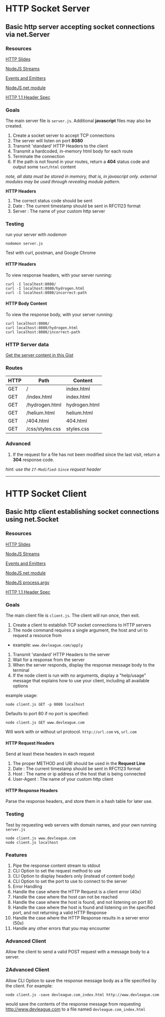 # HTTP Socket Server

## Basic http server accepting socket connections via net.Server

### Resources

[HTTP Slides](http://slides.com/theremix/http)

[NodeJS Streams](http://slides.com/theremix/nodejs-streams)

[Events and Emitters](http://slides.com/theremix/events-and-emitters)

[NodeJS net module](https://nodejs.org/api/net.html)

[HTTP 1.1 Header Spec](http://www.w3.org/Protocols/rfc2616/rfc2616-sec14.html)

### Goals

The main server file is `server.js`. Additional **javascript** files may also be created.

1. Create a socket server to accept TCP connections
1. The server will listen on port **8080**
1. Transmit 'standard' HTTP Headers to the client
1. Transmit a hardcoded, in-memory html body for each route
1. Terminate the connection
1. If the path is not found in your routes, return a **404** status code and output some `text/html` content

_note, all data must be stored in memory, that is, in javascript only. external modules may be used through revealing module pattern._

**HTTP Headers**

1. The correct status code should be sent
1. Date : The current timestamp should be sent in RFC1123 format
1. Server : The name of your custom http server

### Testing

run your server with _nodemon_

`nodemon server.js`

Test with curl, postman, and Google Chrome

#### HTTP Headers

To view response headers, with your server running:

```
curl -I localhost:8080/
curl -I localhost:8080/hydrogen.html
curl -I localhost:8080/incorrect-path
```

#### HTTP Body Content

To view the response body, with your server running:

```
curl localhost:8080/
curl localhost:8080/hydrogen.html
curl localhost:8080/incorrect-path
```

### HTTP Server data

[Get the server content in this Gist](https://gist.github.com/theRemix/d926c96cb01c3465c98c)

### Routes

| HTTP | Path            | Content       |
|------|-----------------|---------------|
| GET  | /               | index.html    |
| GET  | /index.html     | index.html    |
| GET  | /hydrogen.html  | hydrogen.html |
| GET  | /helium.html    | helium.html   |
| GET  | /404.html       | 404.html      |
| GET  | /css/styles.css | styles.css    |


### Advanced

1. If the request for a file has not been modified since the last visit, return a **304** response code.

_hint: use the `If-Modified-Since` request header_

---

# HTTP Socket Client

## Basic http client establishing socket connections using net.Socket

### Resources

[HTTP Slides](http://slides.com/theremix/http)

[NodeJS Streams](http://slides.com/theremix/nodejs-streams)

[Events and Emitters](http://slides.com/theremix/events-and-emitters)

[NodeJS net module](https://nodejs.org/api/net.html)

[NodeJS process.argv](https://nodejs.org/api/process.html#process_process_argv)

[HTTP 1.1 Header Spec](http://www.w3.org/Protocols/rfc2616/rfc2616-sec14.html)

### Goals

The main client file is `client.js`.
The client will run once, then exit.

1. Create a client to establish TCP socket connections to HTTP servers
1. The node command requires a single argument, the host and uri to request a resource from
  - example: `www.devleague.com/apply`
1. Transmit 'standard' HTTP Headers to the server
1. Wait for a response from the server
1. When the server responds, display the response message body to the terminal
1. If the node client is run with no arguments, display a "help/usage" message that explains how to use your client, including all available options

example usage:

```
node client.js GET -p 8080 localhost
```

Defaults to port 80 if no port is specified:

```
node client.js GET www.devleague.com
```

Will work with or without url protocol. `http://url.com` vs, `url.com`

#### HTTP Request Headers

Send at least these headers in each request

1. The proper METHOD and URI should be used in the **Request Line**
1. Date : The current timestamp should be sent in RFC1123 format
1. Host : The name or ip address of the host that is being connected
1. User-Agent : The name of your custom http client

#### HTTP Response Headers

Parse the response headers, and store them in a hash table for later use.

### Testing

Test by requesting web servers with domain names, and your own running `server.js`

```
node client.js www.devleague.com
node client.js localhost
```

### Features

1. Pipe the response content stream to stdout
1. CLI Option to set the request method to use
1. CLI Option to display headers only (instead of content body)
1. CLI Option to set the port to use to connect to the server
1. Error Handling
  1. Handle the case where the HTTP Request is a client error (40x)
  1. Handle the case where the host can not be reached
  1. Handle the case where the host is found, and not listening on port 80
  1. Handle the case where the host is found and listening on the specified port, and not returning a valid HTTP Response
  1. Handle the case where the HTTP Response results in a server error (50x)
  1. Handle any other errors that you may encounter

### Advanced Client

Allow the client to send a valid POST request with a message body to a server.

### 2Advanced Client

Allow CLI Option to save the response message body as a file specified by the client.
For example:

```
node client.js -save devleague.com_index.html http://www.devleague.com
```

would save the contents of the response message from requesting http://www.devleague.com to a file named `devleague.com_index.html`